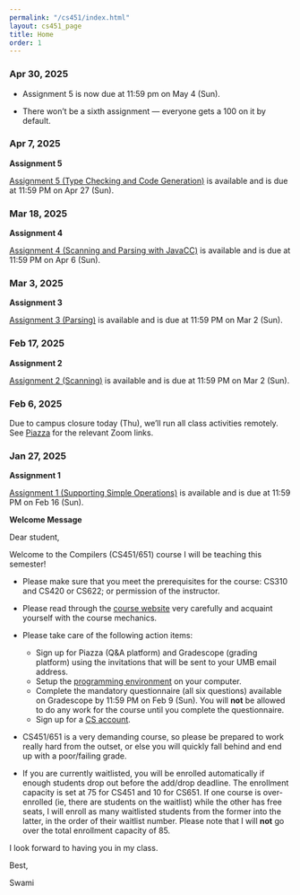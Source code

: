 ```yaml
---
permalink: "/cs451/index.html"
layout: cs451_page
title: Home
order: 1
---
```


### Apr 30, 2025

- Assignment 5 is now due at 11:59 pm on May 4 (Sun).

- There won’t be a sixth assignment — everyone gets a 100 on it by default.

### Apr 7, 2025 

**Assignment 5**

 [Assignment 5 (Type Checking and Code Generation)](assignments.html) is available and is due at 11:59 PM on Apr 27 (Sun). 

### Mar 18, 2025 

**Assignment 4**

 [Assignment 4 (Scanning and Parsing with JavaCC)](assignments.html) is available and is due at 11:59 PM on Apr 6 (Sun). 

### Mar 3, 2025 

**Assignment 3**

 [Assignment 3 (Parsing)](assignments.html) is available and is due at 11:59 PM on Mar 2 (Sun). 

### Feb 17, 2025 

**Assignment 2**

 [Assignment 2 (Scanning)](assignments.html) is available and is due at 11:59 PM on Mar 2 (Sun). 

### Feb 6, 2025

Due to campus closure today (Thu), we’ll run all class activities remotely. See [Piazza](https://piazza.com/class/m5achlse6i676p/post/12) for the relevant Zoom links. 

### Jan 27, 2025

**Assignment 1**

[Assignment 1 (Supporting Simple Operations)](assignments.html) is available and is due at 11:59 PM on Feb 16 (Sun). 

**Welcome Message**

Dear student,

Welcome to the Compilers (CS451/651) course I will be teaching this semester!

- Please make sure that you meet the prerequisites for the course: CS310 and CS420 or CS622; or permission of the instructor. 

- Please read through the [course website](/cs451/) very carefully and acquaint yourself with the course mechanics.

- Please take care of the following action items:
  - Sign up for Piazza (Q&A platform) and Gradescope (grading platform) using the invitations that will be sent to your UMB email address.
  - Setup the [programming environment](programming_environment.html) on your computer.
  - Complete the mandatory questionnaire (all six questions) available on Gradescope by 11:59 PM on Feb 9 (Sun). You will **not** be allowed to do any work for the course until you complete the questionnaire. 
  - Sign up for a [CS account](course_info.html#cs_account).

- CS451/651 is a very demanding course, so please be prepared to work really hard from the outset, or else you will quickly fall behind and end up with a poor/failing grade.

- If you are currently waitlisted, you will be enrolled automatically if enough students drop out before the add/drop deadline. The enrollment capacity is set at 75 for CS451 and 10 for CS651. If one course is over-enrolled (ie, there are students on the waitlist) while the other has free seats, I will enroll as many waitlisted students from the former into the latter, in the order of their waitlist number. Please note that I will **not** go over the total enrollment capacity of 85.

I look forward to having you in my class.

Best,

Swami
